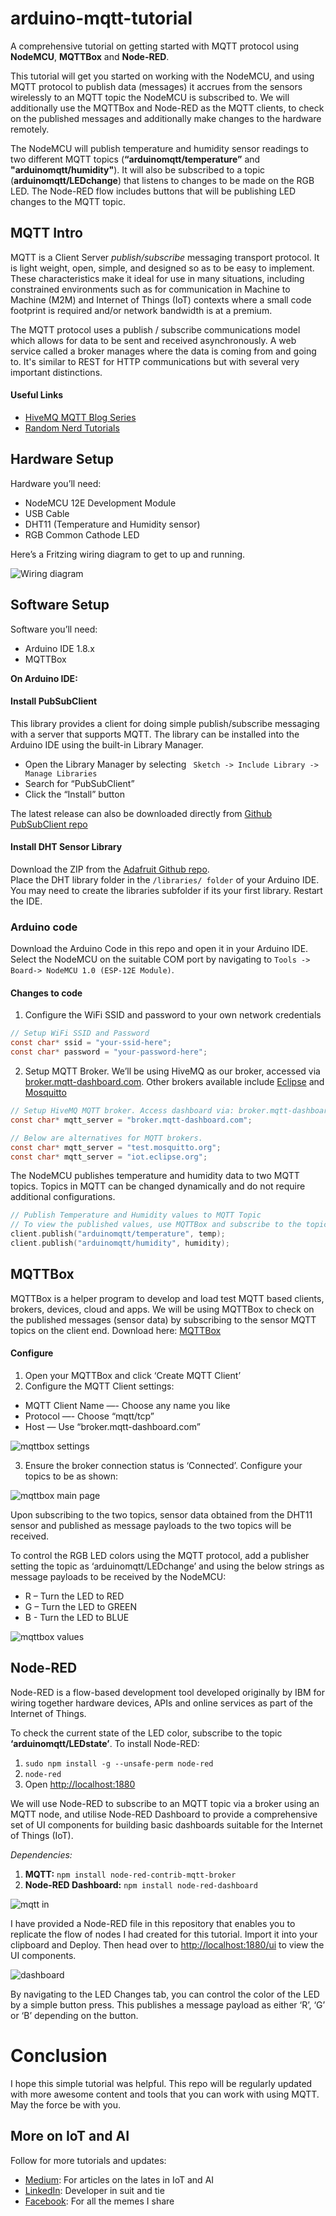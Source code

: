 # arduino-mqtt-tutorial
A comprehensive tutorial on getting started with MQTT protocol using **NodeMCU**, **MQTTBox** and **Node-RED**.

This tutorial will get you started on working with the NodeMCU, and using MQTT protocol to publish data (messages) it accrues from the sensors wirelessly to an MQTT topic the NodeMCU is subscribed to.
We will additionally use the MQTTBox and Node-RED as the MQTT clients, to check on the published messages and additionally make changes to the hardware remotely.

The NodeMCU will publish temperature and humidity sensor readings to two different MQTT topics (**“arduinomqtt/temperature”** and **"arduinomqtt/humidity"**). It will also be subscribed to a topic (**arduinomqtt/LEDchange**) that listens to changes to be made on the RGB LED. The Node-RED flow includes buttons that will be publishing LED changes to the MQTT topic. 

## MQTT Intro
MQTT is a Client Server _publish/subscribe_ messaging transport protocol. It is light weight, open, simple, and designed so as to be easy to implement. These characteristics make it ideal for use in many situations, including constrained environments such as for communication in Machine to Machine (M2M) and Internet of Things (IoT) contexts where a small code footprint is required and/or network bandwidth is at a premium.

The MQTT protocol uses a publish / subscribe communications model which allows for data to be sent and received asynchronously. A web service called a broker manages where the data is coming from and going to. It's similar to REST for HTTP communications but with several very important distinctions.

#### Useful Links
* [HiveMQ MQTT Blog Series](https://www.hivemq.com/blog/mqtt-essentials-part-1-introducing-mqtt 'HiveMQ')
* [Random Nerd Tutorials](https://randomnerdtutorials.com/what-is-mqtt-and-how-it-works 'What is MQTT and How It Works | Random Nerd Tutorials')

## Hardware Setup
Hardware you’ll need:
* NodeMCU 12E Development Module
* USB Cable
* DHT11 (Temperature and Humidity sensor)
* RGB Common Cathode LED

Here’s a Fritzing wiring diagram to get to up and running.

![Wiring diagram](https://user-images.githubusercontent.com/14905480/35628569-5fded738-06ad-11e8-9ff1-64dfc0bea10e.jpg)

## Software Setup
Software you’ll need:
* Arduino IDE 1.8.x
* MQTTBox

**On Arduino IDE:**
#### Install PubSubClient
This library provides a client for doing simple publish/subscribe messaging with a server that supports MQTT. The library can be installed into the Arduino IDE using the built-in Library Manager.
- Open the Library Manager by selecting ` Sketch -> Include Library -> Manage Libraries`
- Search for “PubSubClient”
- Click the “Install” button

The latest release can also be downloaded directly from [Github PubSubClient repo]( https://github.com/knolleary/pubsubclient/releases/latest 'PubSubClient')
#### Install DHT Sensor Library
Download the ZIP from the [Adafruit Github repo]( https://github.com/adafruit/DHT-sensor-library 'DHT Sensor').  
Place the DHT library folder in the `/libraries/ folder` of your Arduino IDE. You may need to create the libraries subfolder if its your first library. Restart the IDE.

### Arduino code
Download the Arduino Code in this repo and open it in your Arduino IDE.
Select the NodeMCU on the suitable COM port by navigating to `Tools -> Board-> NodeMCU 1.0 (ESP-12E Module)`.

#### Changes to code
1. Configure the WiFi SSID and password to your own network credentials
```c
// Setup WiFi SSID and Password
const char* ssid = "your-ssid-here";
const char* password = "your-password-here";
```
2. Setup MQTT Broker. We’ll be using HiveMQ as our broker, accessed via [broker.mqtt-dashboard.com]( broker.mqtt-dashboard.com). Other brokers available include [Eclipse](iot.eclipse.org) and [Mosquitto](test.mosquitto.org)
```c
// Setup HiveMQ MQTT broker. Access dashboard via: broker.mqtt-dashboard.com
const char* mqtt_server = "broker.mqtt-dashboard.com";

// Below are alternatives for MQTT brokers.
const char* mqtt_server = "test.mosquitto.org";
const char* mqtt_server = "iot.eclipse.org";

```

The NodeMCU publishes temperature and humidity data to two MQTT topics. Topics in MQTT can be changed dynamically and do not require additional configurations.
```c
// Publish Temperature and Humidity values to MQTT Topic
// To view the published values, use MQTTBox and subscribe to the topics after setting up the broker credentials
client.publish("arduinomqtt/temperature", temp);
client.publish("arduinomqtt/humidity", humidity);
```

## MQTTBox
MQTTBox is a helper program to develop and load test MQTT based clients, brokers, devices, cloud and apps. We will be using MQTTBox to check on the published messages (sensor data) by subscribing to the sensor MQTT topics on the client end. 
Download here: [MQTTBox]( http://workswithweb.com/html/mqttbox/downloads.html 'MQTTBox')
#### Configure
1. Open your MQTTBox and click ‘Create MQTT Client’
2. Configure the MQTT Client settings:
* MQTT Client Name —- Choose any name you like
* Protocol —- Choose “mqtt/tcp”
* Host — Use “broker.mqtt-dashboard.com”

![mqttbox settings](https://user-images.githubusercontent.com/14905480/35629639-2d7dab7c-06b0-11e8-9346-69ae984bc064.PNG)

3. Ensure the broker connection status is ‘Connected’. Configure your topics to be as shown:

![mqttbox main page](https://user-images.githubusercontent.com/14905480/35629675-487c857e-06b0-11e8-8c76-fd6f576db2d8.PNG)

Upon subscribing to the two topics, sensor data obtained from the DHT11 sensor and published as message payloads to the two topics will be received.

To control the RGB LED colors using the MQTT protocol, add a publisher setting the topic as ‘arduinomqtt/LEDchange’ and using the below strings as message payloads to be received by the NodeMCU:
*	R – Turn the LED to RED
*	G – Turn the LED to GREEN
*	B - Turn the LED to BLUE

![mqttbox values](https://user-images.githubusercontent.com/14905480/35629691-55fc6ed0-06b0-11e8-9870-028e719bdfa3.PNG)

## Node-RED
Node-RED is a flow-based development tool developed originally by IBM for wiring together hardware devices, APIs and online services as part of the Internet of Things.

To check the current state of the LED color, subscribe to the topic **‘arduinomqtt/LEDstate’**.
To install Node-RED:
1. `sudo npm install -g --unsafe-perm node-red`
2. `node-red`
3. Open <http://localhost:1880>

We will use Node-RED to subscribe to an MQTT topic via a broker using an MQTT node, and utilise Node-RED Dashboard to provide a comprehensive set of UI components for building basic dashboards suitable for the Internet of Things (IoT).

*Dependencies:*
1. **MQTT:** ` npm install node-red-contrib-mqtt-broker `
2. **Node-RED Dashboard:** ` npm install node-red-dashboard `

![mqtt in](https://user-images.githubusercontent.com/14905480/35629653-359cfb5a-06b0-11e8-8baf-62480afe233e.png)

I have provided a Node-RED file in this repository that enables you to replicate the flow of nodes I had created for this tutorial. Import it into your clipboard and Deploy. Then head over to <http://localhost:1880/ui> to view the UI components.

![dashboard](https://user-images.githubusercontent.com/14905480/35630172-bb2f19dc-06b1-11e8-8f63-f6ca49ab34cc.png)

By navigating to the LED Changes tab, you can control the color of the LED by a simple button press. This publishes a message payload as either ‘R’, ‘G’ or ‘B’ depending on the button.

# Conclusion
I hope this simple tutorial was helpful. This repo will be regularly updated with more awesome content and tools that you can work with using MQTT.
May the force be with you.

## More on IoT and AI
Follow for more tutorials and updates:
* [Medium]( https://medium.com/@chrisbarsolai 'Medium'): For articles on the lates in IoT and AI
* [LinkedIn]( https://ke.linkedin.com/in/chrisbarsolai 'LinkedIn'): Developer in suit and tie
* [Facebook]( https://www.facebook.com/chris.barso 'Facebook'): For all the memes I share
